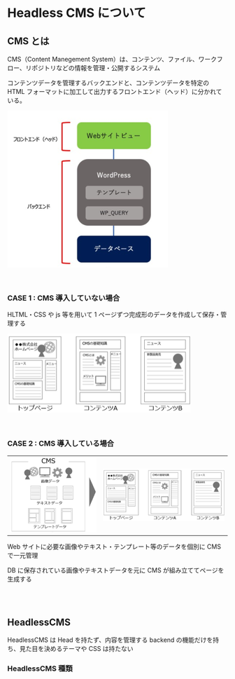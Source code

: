 # Headless CMS について

## CMS とは

CMS（Content Manegement System）は、コンテンツ、ファイル、ワークフロー、リポジトリなどの情報を管理・公開するシステム

コンテンツデータを管理するバックエンドと、コンテンツデータを特定の HTML フォーマットに加工して出力するフロントエンド（ヘッド）に分かれている。

![従来のCMS](従来CMS.png)

   <br />

### CASE 1 : CMS 導入していない場合

HLTML・CSS や js 等を用いて 1 ページずつ完成形のデータを作成して保存・管理する

![未導入1](未導入.png)

   <br />

### CASE 2 : CMS 導入している場合

|                 |                        |
| --------------- | ---------------------- |
| ![CMS](CMS.png) | ![未導入1](未導入.png) |

Web サイトに必要な画像やテキスト・テンプレート等のデータを個別に CMS で一元管理

DB に保存されている画像やテキストデータを元に CMS が組み立ててページを生成する

   <br />
   <br />

## HeadlessCMS

HeadlessCMS は Head を持たず、内容を管理する backend の機能だけを持ち、見た目を決めるテーマや CSS は持たない

### HeadlessCMS 種類
